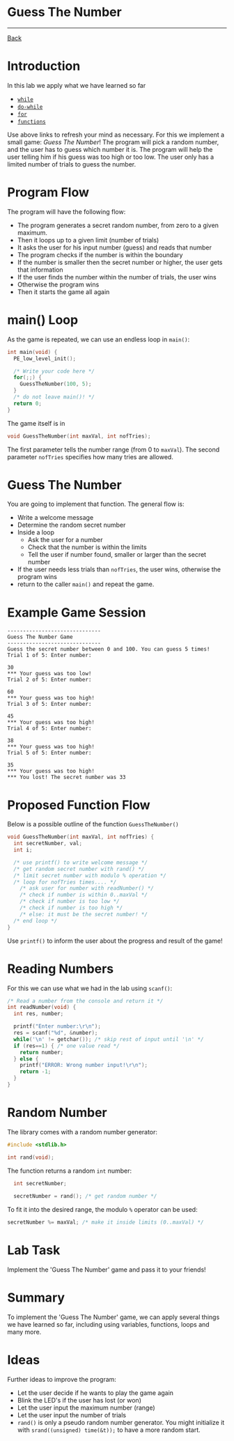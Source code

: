 # Guess The Number

---

[Back](../instructions.md)

# Introduction
In this lab we apply what we have learned so far
* [```while```](../controls/while.md)
* [```do-while```](../controls/do-while.md)
* [```for```](../controls/for.md)
* [```functions```](../functions/functions.md)

Use above links to refresh your mind as necessary. For this we implement a small game: *Guess The Number*!
The program will pick a random number, and the user has to guess which number it is. 
The program will help the user telling him if his guess was too high or too low.
The user only has a limited number of trials to guess the number.

# Program Flow
The program will have the following flow:
* The program generates a secret random number, from zero to a given maximum.
* Then it loops up to a given limit (number of trials)
* It asks the user for his input number (guess) and reads that number
* The program checks if the number is within the boundary
* If the number is smaller then the secret number or higher, the user gets that information
* If the user finds the number within the number of trials, the user wins
* Otherwise the program wins
* Then it starts the game all again

# main() Loop
As the game is repeated, we can use an endless loop in ```main()```:
```c
int main(void) {
  PE_low_level_init();

  /* Write your code here */
  for(;;) {
    GuessTheNumber(100, 5);
  }
  /* do not leave main()! */
  return 0;
}
```
The game itself is in 
```c
void GuessTheNumber(int maxVal, int nofTries);
```
The first parameter tells the number range (from 0 to ```maxVal```).
The second parameter ```nofTries``` specifies how many tries are allowed.

# Guess The Number
You are going to implement that function. The general flow is:
* Write a welcome message
* Determine the random secret number
* Inside a loop
  * Ask the user for a number
  * Check that the number is within the limits
  * Tell the user if number found, smaller or larger than the secret number
* If the user needs less trials than ```nofTries```, the user wins, otherwise the program wins
* return to the caller ```main()``` and repeat the game.

# Example Game Session
```
------------------------------
Guess The Number Game
------------------------------
Guess the secret number between 0 and 100. You can guess 5 times!
Trial 1 of 5: Enter number:

30
*** Your guess was too low!
Trial 2 of 5: Enter number:

60
*** Your guess was too high!
Trial 3 of 5: Enter number:

45
*** Your guess was too high!
Trial 4 of 5: Enter number:

38
*** Your guess was too high!
Trial 5 of 5: Enter number:

35
*** Your guess was too high!
*** You lost! The secret number was 33
```

# Proposed Function Flow
Below is a possible outline of the function ```GuessTheNumber()```

```c
void GuessTheNumber(int maxVal, int nofTries) {
  int secretNumber, val;
  int i;

  /* use printf() to write welcome message */
  /* get random secret number with rand() */
  /* limit secret number with modulo % operation */
  /* loop for nofTries times.... */
    /* ask user for number with readNumber() */
    /* check if number is within 0..maxVal */
    /* check if number is too low */
    /* check if number is too high */
    /* else: it must be the secret number! */
  /* end loop */
}
```
Use ```printf()``` to inform the user about the progress and result of the game!

# Reading Numbers
For this we can use what we had in the lab using ```scanf()```:
```c
/* Read a number from the console and return it */
int readNumber(void) {
  int res, number;

  printf("Enter number:\r\n");
  res = scanf("%d", &number);
  while('\n' != getchar()); /* skip rest of input until '\n' */
  if (res==1) { /* one value read */
    return number;
  } else {
    printf("ERROR: Wrong number input!\r\n");
    return -1;
  }
}
```

# Random Number
The library comes with a random number generator:
```c
#include <stdlib.h>

int rand(void);
```
The function returns a random ```int``` number:
```c
  int secretNumber;
  
  secretNumber = rand(); /* get random number */
```
To fit it into the desired range, the modulo ```%``` operator can be used:
```c
secretNumber %= maxVal; /* make it inside limits (0..maxVal) */
```

# Lab Task
Implement the 'Guess The Number' game and pass it to your friends!
    
# Summary
To implement the 'Guess The Number' game, we can apply several things we have learned so far,
including using variables, functions, loops and many more.

# Ideas
Further ideas to improve the program:
* Let the user decide if he wants to play the game again
* Blink the LED's if the user has lost (or won)
* Let the user input the maximum number (range)
* Let the user input the number of trials
* ```rand()``` is only a pseudo random number generator. You might initialize it with ```srand((unsigned) time(&t));``` to have a more random start.
